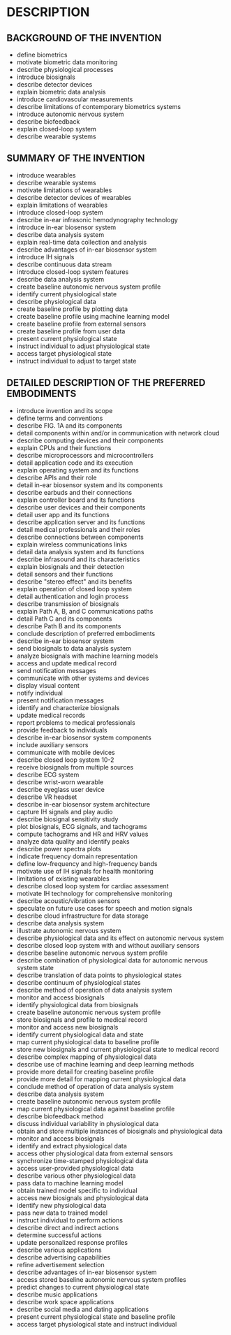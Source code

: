 # DESCRIPTION

## BACKGROUND OF THE INVENTION

- define biometrics
- motivate biometric data monitoring
- describe physiological processes
- introduce biosignals
- describe detector devices
- explain biometric data analysis
- introduce cardiovascular measurements
- describe limitations of contemporary biometrics systems
- introduce autonomic nervous system
- describe biofeedback
- explain closed-loop system
- describe wearable systems

## SUMMARY OF THE INVENTION

- introduce wearables
- describe wearable systems
- motivate limitations of wearables
- describe detector devices of wearables
- explain limitations of wearables
- introduce closed-loop system
- describe in-ear infrasonic hemodynography technology
- introduce in-ear biosensor system
- describe data analysis system
- explain real-time data collection and analysis
- describe advantages of in-ear biosensor system
- introduce IH signals
- describe continuous data stream
- introduce closed-loop system features
- describe data analysis system
- create baseline autonomic nervous system profile
- identify current physiological state
- describe physiological data
- create baseline profile by plotting data
- create baseline profile using machine learning model
- create baseline profile from external sensors
- create baseline profile from user data
- present current physiological state
- instruct individual to adjust physiological state
- access target physiological state
- instruct individual to adjust to target state

## DETAILED DESCRIPTION OF THE PREFERRED EMBODIMENTS

- introduce invention and its scope
- define terms and conventions
- describe FIG. 1A and its components
- detail components within and/or in communication with network cloud
- describe computing devices and their components
- explain CPUs and their functions
- describe microprocessors and microcontrollers
- detail application code and its execution
- explain operating system and its functions
- describe APIs and their role
- detail in-ear biosensor system and its components
- describe earbuds and their connections
- explain controller board and its functions
- describe user devices and their components
- detail user app and its functions
- describe application server and its functions
- detail medical professionals and their roles
- describe connections between components
- explain wireless communications links
- detail data analysis system and its functions
- describe infrasound and its characteristics
- explain biosignals and their detection
- detail sensors and their functions
- describe "stereo effect" and its benefits
- explain operation of closed loop system
- detail authentication and login process
- describe transmission of biosignals
- explain Path A, B, and C communications paths
- detail Path C and its components
- describe Path B and its components
- conclude description of preferred embodiments
- describe in-ear biosensor system
- send biosignals to data analysis system
- analyze biosignals with machine learning models
- access and update medical record
- send notification messages
- communicate with other systems and devices
- display visual content
- notify individual
- present notification messages
- identify and characterize biosignals
- update medical records
- report problems to medical professionals
- provide feedback to individuals
- describe in-ear biosensor system components
- include auxiliary sensors
- communicate with mobile devices
- describe closed loop system 10-2
- receive biosignals from multiple sources
- describe ECG system
- describe wrist-worn wearable
- describe eyeglass user device
- describe VR headset
- describe in-ear biosensor system architecture
- capture IH signals and play audio
- describe biosignal sensitivity study
- plot biosignals, ECG signals, and tachograms
- compute tachograms and HR and HRV values
- analyze data quality and identify peaks
- describe power spectra plots
- indicate frequency domain representation
- define low-frequency and high-frequency bands
- motivate use of IH signals for health monitoring
- limitations of existing wearables
- describe closed loop system for cardiac assessment
- motivate IH technology for comprehensive monitoring
- describe acoustic/vibration sensors
- speculate on future use cases for speech and motion signals
- describe cloud infrastructure for data storage
- describe data analysis system
- illustrate autonomic nervous system
- describe physiological data and its effect on autonomic nervous system
- describe closed loop system with and without auxiliary sensors
- describe baseline autonomic nervous system profile
- describe combination of physiological data for autonomic nervous system state
- describe translation of data points to physiological states
- describe continuum of physiological states
- describe method of operation of data analysis system
- monitor and access biosignals
- identify physiological data from biosignals
- create baseline autonomic nervous system profile
- store biosignals and profile to medical record
- monitor and access new biosignals
- identify current physiological data and state
- map current physiological data to baseline profile
- store new biosignals and current physiological state to medical record
- describe complex mapping of physiological data
- describe use of machine learning and deep learning methods
- provide more detail for creating baseline profile
- provide more detail for mapping current physiological data
- conclude method of operation of data analysis system
- describe data analysis system
- create baseline autonomic nervous system profile
- map current physiological data against baseline profile
- describe biofeedback method
- discuss individual variability in physiological data
- obtain and store multiple instances of biosignals and physiological data
- monitor and access biosignals
- identify and extract physiological data
- access other physiological data from external sensors
- synchronize time-stamped physiological data
- access user-provided physiological data
- describe various other physiological data
- pass data to machine learning model
- obtain trained model specific to individual
- access new biosignals and physiological data
- identify new physiological data
- pass new data to trained model
- instruct individual to perform actions
- describe direct and indirect actions
- determine successful actions
- update personalized response profiles
- describe various applications
- describe advertising capabilities
- refine advertisement selection
- describe advantages of in-ear biosensor system
- access stored baseline autonomic nervous system profiles
- predict changes to current physiological state
- describe music applications
- describe work space applications
- describe social media and dating applications
- present current physiological state and baseline profile
- access target physiological state and instruct individual

